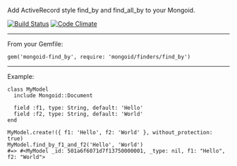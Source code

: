 Add ActiveRecord style find_by and find_all_by to your Mongoid.

[![Build Status](https://secure.travis-ci.org/envygeeks/mongoid-find_by.png?branch=master)](http://travis-ci.org/envygeeks/mongoid-find_by) [![Code Climate](https://codeclimate.com/badge.png)](https://codeclimate.com/github/envygeeks/mongoid-find_by)

---
From your Gemfile:

    gem('mongoid-find_by', require: 'mongoid/finders/find_by')

---
Example:

    class MyModel
      include Mongoid::Document

      field :f1, type: String, default: 'Hello'
      field :f2, type: String, default: 'World'
    end

    MyModel.create!({ f1: 'Hello', f2: 'World' }, without_protection: true)
    MyModel.find_by_f1_and_f2('Hello', 'World')
    #=> #<MyModel _id: 501a6f6071d7f13750000001, _type: nil, f1: "Hello", f2: "World">
